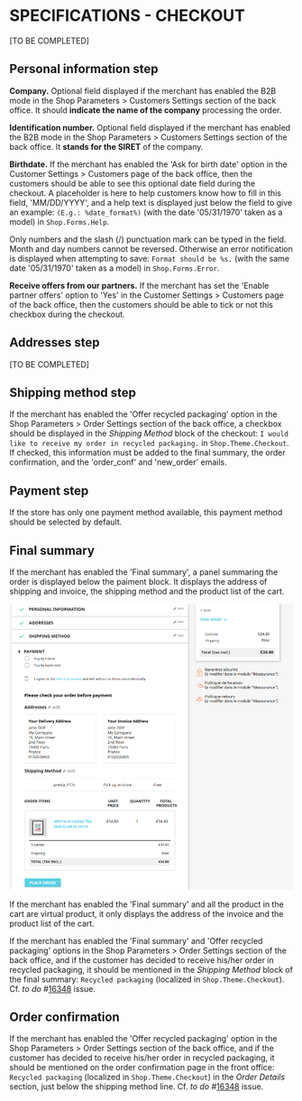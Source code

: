# **SPECIFICATIONS - CHECKOUT**


[TO BE COMPLETED]

## Personal information step

**Company.** Optional field displayed if the merchant has enabled the B2B mode in the Shop Parameters > Customers Settings section of the back office. It should **indicate the name of the company** processing the order.

**Identification number.** Optional field displayed if the merchant has enabled the B2B mode in the Shop Parameters > Customers Settings section of the back office. It **stands for the SIRET** of the company.

**Birthdate.** If the merchant has enabled the 'Ask for birth date' option in the Customer Settings > Customers page of the back office, then the customers should be able to see this optional date field during the checkout. A placeholder is here to help customers know how to fill in this field, 'MM/DD/YYYY', and a help text is displayed just below the field to give an example: `(E.g.: %date_format%)` (with the date '05/31/1970' taken as a model) in `Shop.Forms.Help`.

Only numbers and the slash (/) punctuation mark can be typed in the field. Month and day numbers cannot be reversed. Otherwise an error notification is displayed when attempting to save: `Format should be %s.` (with the same date '05/31/1970' taken as a model) in `Shop.Forms.Error`.

**Receive offers from our partners.** If the merchant has set the 'Enable partner offers' option to 'Yes' in the Customer Settings > Customers page of the back office, then the customers should be able to tick or not this checkbox during the checkout.


## Addresses step

[TO BE COMPLETED]


## Shipping method step

If the merchant has enabled the 'Offer recycled packaging' option in the Shop Parameters > Order Settings section of the back office, a checkbox should be displayed in the _Shipping Method_ block of the checkout: `I would like to receive my order in recycled packaging.` in `Shop.Theme.Checkout`. If checked, this information must be added to the final summary, the order confirmation, and the 'order_conf' and 'new_order' emails.


## Payment step

If the store has only one payment method available, this payment method should be selected by default.


## Final summary


If the merchant has enabled the 'Final summary', a panel summaring the order is displayed below the paiment block.
It displays the address of shipping and invoice, the shipping method and the product list of the cart.

![order final summary](/img/Order_final_summary.png)

If the merchant has enabled the 'Final summary' and all the product in the cart are virtual product,
it only displays the address of the invoice and the product list of the cart. 

If the merchant has enabled the 'Final summary' and 'Offer recycled packaging' options in the Shop Parameters > Order Settings section of the back office, and if the customer has decided to receive his/her order in recycled packaging, it should be mentioned in the _Shipping Method_ block of the final summary: `Recycled packaging` (localized in `Shop.Theme.Checkout`). Cf. _to do_ #[16348](https://github.com/PrestaShop/PrestaShop/issues/16348) issue.


## Order confirmation

If the merchant has enabled the 'Offer recycled packaging' option in the Shop Parameters > Order Settings section of the back office, and if the customer has decided to receive his/her order in recycled packaging, it should be mentioned on the order confirmation page in the front office: `Recycled packaging` (localized in `Shop.Theme.Checkout`) in the _Order Details_ section, just below the shipping method line. Cf. _to do_ #[16348](https://github.com/PrestaShop/PrestaShop/issues/16348) issue.

